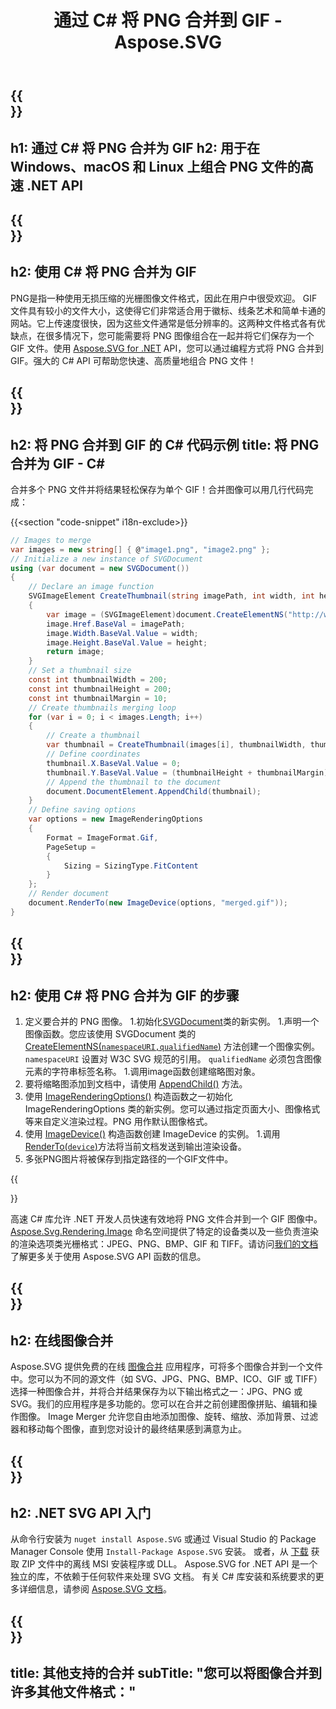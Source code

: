 ﻿---
translation: true
template: ./../_template-child.md
title: 通过 C# 将 PNG 合并到 GIF - Aspose.SVG
description: 在 Windows、macOS 和 Linux 上使用 C# 将 PNG 合并为 GIF
url: /net/merger/png-to-gif/
family: svg
platformtag: net
feature: merge
informat: PNG
outformat: GIF
otherformats: GIF JPEG PNG TIFF BMP
---

{{<section banner>}}
---
h1: 通过 C# 将 PNG 合并为 GIF
h2: 用于在 Windows、macOS 和 Linux 上组合 PNG 文件的高速 .NET API
---

{{<section overview>}}
---
h2: 使用 C# 将 PNG 合并为 GIF
---

PNG是指一种使用无损压缩的光栅图像文件格式，因此在用户中很受欢迎。 GIF 文件具有较小的文件大小，这使得它们非常适合用于徽标、线条艺术和简单卡通的网站。它上传速度很快，因为这些文件通常是低分辨率的。这两种文件格式各有优缺点，在很多情况下，您可能需要将 PNG 图像组合在一起并将它们保存为一个 GIF 文件。使用 [Aspose.SVG for .NET](https://products.aspose.com/svg/net/) API，您可以通过编程方式将 PNG 合并到 GIF。强大的 C# API 可帮助您快速、高质量地组合 PNG 文件！

{{<section code-text>}}
---
h2: 将 PNG 合并到 GIF 的 C# 代码示例
title: 将 PNG 合并为 GIF - C#
---

合并多个 PNG 文件并将结果轻松保存为单个 GIF！合并图像可以用几行代码完成：

{{<section "code-snippet" i18n-exclude>}}

```cs
// Images to merge 
var images = new string[] { @"image1.png", "image2.png" };
// Initialize a new instance of SVGDocument
using (var document = new SVGDocument())
{
    // Declare an image function
    SVGImageElement CreateThumbnail(string imagePath, int width, int height)
    {
        var image = (SVGImageElement)document.CreateElementNS("http://www.w3.org/2000/svg", "image");
        image.Href.BaseVal = imagePath;
        image.Width.BaseVal.Value = width;
        image.Height.BaseVal.Value = height;
        return image;
    }
    // Set a thumbnail size
    const int thumbnailWidth = 200;
    const int thumbnailHeight = 200;
    const int thumbnailMargin = 10;
    // Create thumbnails merging loop
    for (var i = 0; i < images.Length; i++)
    {
        // Create a thumbnail
        var thumbnail = CreateThumbnail(images[i], thumbnailWidth, thumbnailHeight);
        // Define coordinates 
        thumbnail.X.BaseVal.Value = 0;
        thumbnail.Y.BaseVal.Value = (thumbnailHeight + thumbnailMargin) * i;
        // Append the thumbnail to the document
        document.DocumentElement.AppendChild(thumbnail);
    }
    // Define saving options
    var options = new ImageRenderingOptions
    {
        Format = ImageFormat.Gif,
        PageSetup =
        {
            Sizing = SizingType.FitContent
        }
    };    
    // Render document 
    document.RenderTo(new ImageDevice(options, "merged.gif"));
}
```

{{<section steps>}}
---
h2: 使用 C# 将 PNG 合并为 GIF 的步骤
---
1. 定义要合并的 PNG 图像。
1.初始化[SVGDocument](https://reference.aspose.com/svg/net/aspose.svg/svgdocument/svgdocument/#constructor)类的新实例。
1.声明一个图像函数。您应该使用 SVGDocument 类的 [CreateElementNS(`namespaceURI,qualifiedName`)](https://reference.aspose.com/svg/net/aspose.svg.dom/document/createelementns/#createelementns) 方法创建一个图像实例。 `namespaceURI` 设置对 W3C SVG 规范的引用。 `qualifiedName` 必须包含图像元素的字符串标签名称。
1.调用image函数创建缩略图对象。
1. 要将缩略图添加到文档中，请使用 [AppendChild()](https://reference.aspose.com/svg/net/aspose.svg.dom/node/appendchild/#appendchild) 方法。
1. 使用 [ImageRenderingOptions()](https://reference.aspose.com/svg/net/aspose.svg.rendering.image/imagerenderingoptions/) 构造函数之一初始化 ImageRenderingOptions 类的新实例。您可以通过指定页面大小、图像格式等来自定义渲染过程。PNG 用作默认图像格式。
1. 使用 [ImageDevice()](https://reference.aspose.com/svg/net/aspose.svg.rendering.image/imagedevice/imagedevice/#constructor_3) 构造函数创建 ImageDevice 的实例。
1.调用[RenderTo(`device`)](https://reference.aspose.com/svg/net/aspose.svg/svgdocument/renderto/#renderto)方法将当前文档发送到输出渲染设备。
1. 多张PNG图片将被保存到指定路径的一个GIF文件中。



{{<section documentation>}}

高速 C# 库允许 .NET 开发人员快速有效地将 PNG 文件合并到一个 GIF 图像中。 [Aspose.Svg.Rendering.Image](https://reference.aspose.com/svg/net/aspose.svg.rendering.image/) 命名空间提供了特定的设备类以及一些负责渲染的渲染选项类光栅格式：JPEG、PNG、BMP、GIF 和 TIFF。请访问<a href="https://docs.aspose.com/svg/net/how-to-work-with-aspose-svg-api/" target="_blank">我们的文档</a>了解更多关于使用 Aspose.SVG API 函数的信息。

{{<section online-merger>}}
---
h2: 在线图像合并
---

Aspose.SVG 提供免费的在线 <a href="https://products.aspose.app/svg/merger" target="_blank">图像合并</a> 应用程序，可将多个图像合并到一个文件中。您可以为不同的源文件（如 SVG、JPG、PNG、BMP、ICO、GIF 或 TIFF）选择一种图像合并，并将合并结果保存为以下输出格式之一：JPG、PNG 或 SVG。我们的应用程序是多功能的。您可以在合并之前创建图像拼贴、编辑和操作图像。 Image Merger 允许您自由地添加图像、旋转、缩放、添加背景、过滤器和移动每个图像，直到您对设计的最终结果感到满意为止。

{{<section get-started>}}
---
h2: .NET SVG API 入门
---

从命令行安装为 ```nuget install Aspose.SVG``` 或通过 Visual Studio 的 Package Manager Console 使用 ```Install-Package Aspose.SVG``` 安装。
或者，从 [下载](https://downloads.aspose.com/svg/net) 获取 ZIP 文件中的离线 MSI 安装程序或 DLL。 Aspose.SVG for .NET API 是一个独立的库，不依赖于任何软件来处理 SVG 文档。
 有关 C# 库安装和系统要求的更多详细信息，请参阅 [Aspose.SVG 文档](https://docs.aspose.com/svg/net/getting-started/)。

{{<section other-mergers>}}
---
title: 其他支持的合并
subTitle: "您可以将图像合并到许多其他文件格式："
---